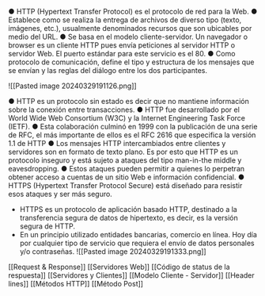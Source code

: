 ● HTTP (Hypertext Transfer Protocol) es el protocolo de red para la Web. 
● Establece como se realiza la entrega de archivos de diverso tipo (texto, imágenes, etc.), usualmente denominados recursos que son ubicables por medio del URL. 
● Se basa en el modelo cliente-servidor. Un navegador o browser es un cliente HTTP pues envía peticiones al servidor HTTP o servidor Web. El puerto estándar para este servicio es el 80. 
● Como protocolo de comunicación, define el tipo y estructura de los mensajes que se envían y las reglas del diálogo entre los dos participantes.

![[Pasted image 20240329191126.png]]

● HTTP es un protocolo sin estado es decir que no mantiene información sobre la conexión entre transacciones.
● HTTP fue desarrollado por el World Wide Web Consortium (W3C) y la Internet Engineering Task Force (IETF). 
● Esta colaboración culminó en 1999 con la publicación de una serie de RFC, el más importante de ellos es el RFC 2616 que especifica la versión 1.1 de HTTP 
● Los mensajes HTTP intercambiados entre clientes y servidores son en formato de texto plano. Es por esto que HTTP es un protocolo inseguro y está sujeto a ataques del tipo man-in-the middle y eavesdropping. 
● Estos ataques pueden permitir a quienes lo perpetran obtener acceso a cuentas de un sitio Web e información confidencial. 
● HTTPS (Hypertext Transfer Protocol Secure) está diseñado para resistir esos ataques y ser más seguro. 
- HTTPS es un protocolo de aplicación basado HTTP, destinado a la transferencia segura de datos de hipertexto, es decir, es la versión segura de HTTP. 
- En un principio utilizado entidades bancarias, comercio en línea. Hoy día por cualquier tipo de servicio que requiera el envío de datos personales y/o contraseñas.
![[Pasted image 20240329191333.png]]

[[Request & Response]]
[[Servidores Web]]
[[Código de status de la respuesta]]
[[Servidores y Clientes]]
[[Modelo Cliente - Servidor]]
[[Header lines]]
[[Métodos HTTP]]
[[Método Post]]
